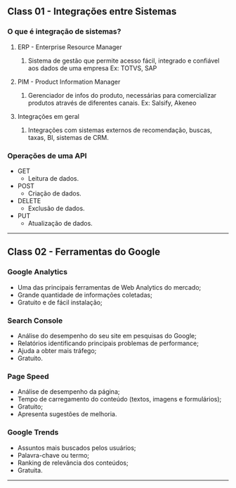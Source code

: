 ## Class 01 - Integrações entre Sistemas

### O que é integração de sistemas?

1. ERP - Enterprise Resource Manager

   1. Sistema de gestão que permite acesso fácil, integrado e confiável aos dados de uma empresa
      Ex: TOTVS, SAP

2. PIM - Product Information Manager

   1. Gerenciador de infos do produto, necessárias para comercializar produtos através de diferentes canais.
      Ex: Salsify, Akeneo

3. Integrações em geral
   1. Integrações com sistemas externos de recomendação, buscas, taxas, BI, sistemas de CRM.

### Operações de uma API

- GET
  - Leitura de dados.
- POST
  - Criação de dados.
- DELETE
  - Exclusão de dados.
- PUT
  - Atualização de dados.

---

## Class 02 - Ferramentas do Google

### Google Analytics

- Uma das principais ferramentas de Web
  Analytics do mercado;
- Grande quantidade de informações coletadas;
- Gratuito e de fácil instalação;

### Search Console

- Análise do desempenho do seu site em
  pesquisas do Google;
- Relatórios identificando principais problemas
  de performance;
- Ajuda a obter mais tráfego;
- Gratuito.

### Page Speed

- Análise de desempenho da página;
- Tempo de carregamento do conteúdo (textos,
  imagens e formulários);
- Gratuito;
- Apresenta sugestões de melhoria.

### Google Trends

- Assuntos mais buscados pelos usuários;
- Palavra-chave ou termo;
- Ranking de relevância dos conteúdos;
- Gratuita.

---